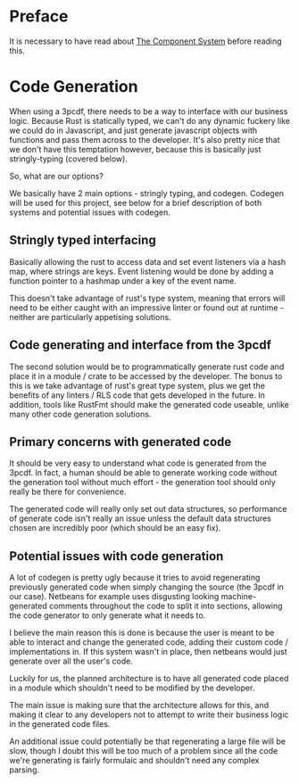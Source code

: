 # Preface
It is necessary to have read about [The Component System](component_system.md)
before reading this.

# Code Generation
When using a 3pcdf, there needs to
be a way to interface with our business logic. Because Rust is statically
typed, we can't do any dynamic fuckery like we could do in Javascript, and just
generate javascript objects with functions and pass them across to the
developer. It's also pretty nice that we don't have this temptation however,
because this is basically just stringly-typing (covered below).

So, what are our options? 

We basically have 2 main options - stringly typing, and codegen. Codegen will
be used for this project, see below for a brief description of both systems and
potential issues with codegen.

## Stringly typed interfacing
Basically allowing the rust to access data and set event listeners via a hash
map, where strings are keys. Event listening would be done by adding a function
pointer to a hashmap under a key of the event name.

This doesn't take advantage of rust's type system, meaning that errors will
need to be either caught with an impressive linter or found out at runtime -
neither are particularly appetising solutions.

## Code generating and interface from the 3pcdf
The second solution would be to programmatically generate rust code and place
it in a module / crate to be accessed by the developer. The bonus to this is we
take advantage of rust's great type system, plus we get the benefits of any
linters / RLS code that gets developed in the future. In addition, tools like
RustFmt should make the generated code useable, unlike many other code
generation solutions.

## Primary concerns with generated code
It should be very easy to understand what code is generated from the 3pcdf. In
fact, a human should be able to generate working code without the generation
tool without much effort - the generation tool should only really be there for
convenience.

The generated code will really only set out data structures, so performance
of generate code isn't really an issue unless the default data structures
chosen are incredibly poor (which should be an easy fix).

## Potential issues with code generation
A lot of codegen is pretty ugly because it tries to avoid regenerating
previously generated code when simply changing the source (the 3pcdf in our
case). Netbeans for example uses disgusting looking machine-generated comments
throughout the code to split it into sections, allowing the code generator to
only generate what it needs to.

I believe the main reason this is done is because the user is meant to be able
to interact and change the generated code, adding their custom code /
implementations in. If this system wasn't in place, then netbeans would just
generate over all the user's code.

Luckily for us, the planned architecture is to have all generated code placed
in a module which shouldn't need to be modified by the developer.

The main issue is making sure that the architecture allows for this, and making
it clear to any developers not to attempt to write their business logic in the
generated code files.

An additional issue could potentially be that regenerating a large file will be
slow, though I doubt this will be too much of a problem since all the code
we're generating is fairly formulaic and shouldn't need any complex parsing.

